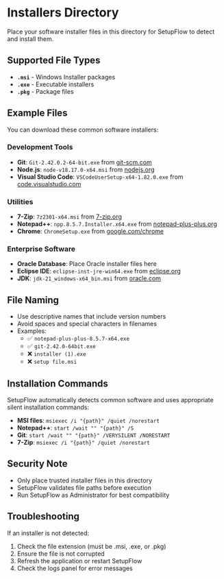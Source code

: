 # Installers Directory

Place your software installer files in this directory for SetupFlow to detect and install them.

## Supported File Types

- **`.msi`** - Windows Installer packages
- **`.exe`** - Executable installers
- **`.pkg`** - Package files

## Example Files

You can download these common software installers:

### Development Tools
- **Git**: `Git-2.42.0.2-64-bit.exe` from [git-scm.com](https://git-scm.com/)
- **Node.js**: `node-v18.17.0-x64.msi` from [nodejs.org](https://nodejs.org/)
- **Visual Studio Code**: `VSCodeUserSetup-x64-1.82.0.exe` from [code.visualstudio.com](https://code.visualstudio.com/)

### Utilities
- **7-Zip**: `7z2301-x64.msi` from [7-zip.org](https://www.7-zip.org/)
- **Notepad++**: `npp.8.5.7.Installer.x64.exe` from [notepad-plus-plus.org](https://notepad-plus-plus.org/)
- **Chrome**: `ChromeSetup.exe` from [google.com/chrome](https://www.google.com/chrome/)

### Enterprise Software
- **Oracle Database**: Place Oracle installer files here
- **Eclipse IDE**: `eclipse-inst-jre-win64.exe` from [eclipse.org](https://www.eclipse.org/)
- **JDK**: `jdk-21_windows-x64_bin.msi` from [oracle.com](https://www.oracle.com/java/)

## File Naming

- Use descriptive names that include version numbers
- Avoid spaces and special characters in filenames
- Examples:
  - ✅ `notepad-plus-plus-8.5.7-x64.exe`
  - ✅ `git-2.42.0-64bit.exe`
  - ❌ `installer (1).exe`
  - ❌ `setup file.msi`

## Installation Commands

SetupFlow automatically detects common software and uses appropriate silent installation commands:

- **MSI files**: `msiexec /i "{path}" /quiet /norestart`
- **Notepad++**: `start /wait "" "{path}" /S`
- **Git**: `start /wait "" "{path}" /VERYSILENT /NORESTART`
- **7-Zip**: `msiexec /i "{path}" /quiet /norestart`

## Security Note

- Only place trusted installer files in this directory
- SetupFlow validates file paths before execution
- Run SetupFlow as Administrator for best compatibility

## Troubleshooting

If an installer is not detected:
1. Check the file extension (must be .msi, .exe, or .pkg)
2. Ensure the file is not corrupted
3. Refresh the application or restart SetupFlow
4. Check the logs panel for error messages 